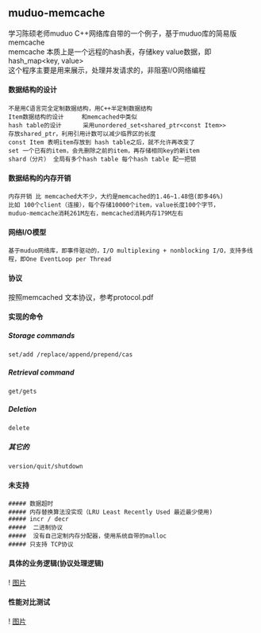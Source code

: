 ## muduo-memcache

学习陈硕老师muduo C++网络库自带的一个例子，基于muduo库的简易版memcache   
memcache 本质上是一个远程的hash表，存储key value数据，即 hash_map<key, value>  
这个程序主要是用来展示，处理并发请求的，非阻塞I/O网络编程 

#### 数据结构的设计
    不是用C语言完全定制数据结构，用C++半定制数据结构  
    Item数据结构的设计     和memcached中类似  
    hash table的设计      采用unordered_set<shared_ptr<const Item>>  
    存放shared_ptr，利用引用计数可以减少临界区的长度  
    const Item 表明item存放到 hash table之后，就不允许再改变了  
    set 一个已有的item，会先删除之前的item，再存储相同key的新item  
    shard（分片） 全局有多个hash table 每个hash table 配一把锁
#### 数据结构的内存开销
    内存开销 比 memcached大不少，大约是memcached的1.46~1.48倍(即多46%) 
    比如 100个client（连接），每个存储10000个item，value长度100个字节，  
    muduo-memcache消耗261M左右，memcached消耗内存179M左右
#### 网络I/O模型
    基于muduo网络库，即事件驱动的，I/O multiplexing + nonblocking I/O，支持多线程，即One EventLoop per Thread
#### 协议
按照memcached 文本协议，参考protocol.pdf
#### 实现的命令
##### Storage commands
	set/add /replace/append/prepend/cas
##### Retrieval command
	get/gets
##### Deletion
	delete
##### 其它的
	version/quit/shutdown
#### 未支持
    ##### 数据超时
    ##### 内存替换算法没实现（LRU Least Recently Used 最近最少使用)
    ##### incr / decr
    #####  二进制协议
    #####  没有自己定制内存分配器，使用系统自带的malloc
    ##### 只支持 TCP协议
#### 具体的业务逻辑(协议处理逻辑)
! [图片](https://github.com/xy27/muduo-memcache/blob/main/mem.png "1")  

#### 性能对比测试
! [图片](https://github.com/xy27/muduo-memcache/blob/main/test.png "1")  